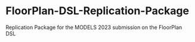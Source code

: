 # FloorPlan-DSL-Replication-Package
Replication Package for the MODELS 2023 submission on the FloorPlan DSL
